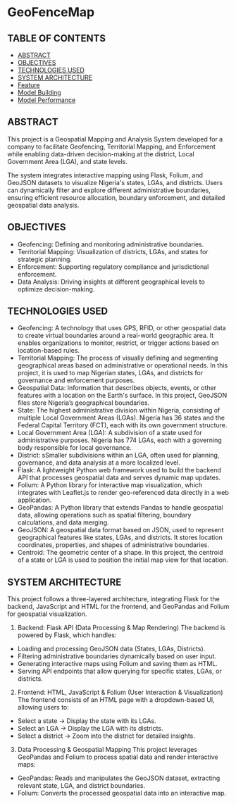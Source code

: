 # GeoFenceMap
## TABLE OF CONTENTS
- [ABSTRACT](#ABSTRACT)
- [OBJECTIVES](#OBJECTIVES)
- [TECHNOLOGIES USED](#TECHNOLOGIES-USED)
- [SYSTEM ARCHITECTURE](#SYSTEM-ARCHITECTURE)
- [Feature](#feature)
- [Model Building](#modelbuilding)
- [Model Performance](#modelperformance)

## ABSTRACT
This project is a Geospatial Mapping and Analysis System developed for a company to facilitate Geofencing, Territorial Mapping, and Enforcement while enabling data-driven decision-making at the district, Local Government Area (LGA), and state levels.

The system integrates interactive mapping using Flask, Folium, and GeoJSON datasets to visualize Nigeria's states, LGAs, and districts. Users can dynamically filter and explore different administrative boundaries, ensuring efficient resource allocation, boundary enforcement, and detailed geospatial data analysis.

## OBJECTIVES
- Geofencing: Defining and monitoring administrative boundaries.
- Territorial Mapping: Visualization of districts, LGAs, and states for strategic planning.
- Enforcement: Supporting regulatory compliance and jurisdictional enforcement.
- Data Analysis: Driving insights at different geographical levels to optimize decision-making.

## TECHNOLOGIES USED
- Geofencing: A technology that uses GPS, RFID, or other geospatial data to create virtual boundaries around a real-world geographic area. It enables organizations to monitor, restrict, or trigger actions based on location-based rules.
- Territorial Mapping: The process of visually defining and segmenting geographical areas based on administrative or operational needs. In this project, it is used to map Nigerian states, LGAs, and districts for governance and enforcement purposes.
- Geospatial Data: Information that describes objects, events, or other features with a location on the Earth's surface. In this project, GeoJSON files store Nigeria’s geographical boundaries.
- State: The highest administrative division within Nigeria, consisting of multiple Local Government Areas (LGAs). Nigeria has 36 states and the Federal Capital Territory (FCT), each with its own government structure.
- Local Government Area (LGA): A subdivision of a state used for administrative purposes. Nigeria has 774 LGAs, each with a governing body responsible for local governance.
- District: sSmaller subdivisions within an LGA, often used for planning, governance, and data analysis at a more localized level.
- Flask: A lightweight Python web framework used to build the backend API that processes geospatial data and serves dynamic map updates.
- Folium: A Python library for interactive map visualization, which integrates with Leaflet.js to render geo-referenced data directly in a web application.
- GeoPandas: A Python library that extends Pandas to handle geospatial data, allowing operations such as spatial filtering, boundary calculations, and data merging.
- GeoJSON: A geospatial data format based on JSON, used to represent geographical features like states, LGAs, and districts. It stores location coordinates, properties, and shapes of administrative boundaries.
- Centroid: The geometric center of a shape. In this project, the centroid of a state or LGA is used to position the initial map view for that location.

## SYSTEM ARCHITECTURE
This project follows a three-layered architecture, integrating Flask for the backend, JavaScript and HTML for the frontend, and GeoPandas and Folium for geospatial visualization.

1. Backend: Flask API (Data Processing & Map Rendering)
The backend is powered by Flask, which handles:
- Loading and processing GeoJSON data (States, LGAs, Districts).
- Filtering administrative boundaries dynamically based on user input.
- Generating interactive maps using Folium and saving them as HTML.
- Serving API endpoints that allow querying for specific states, LGAs, or districts.

2. Frontend: HTML, JavaScript & Folium (User Interaction & Visualization)
The frontend consists of an HTML page with a dropdown-based UI, allowing users to:
- Select a state → Display the state with its LGAs.
- Select an LGA → Display the LGA with its districts.
- Select a district → Zoom into the district for detailed insights.

3. Data Processing & Geospatial Mapping
This project leverages GeoPandas and Folium to process spatial data and render interactive maps:
- GeoPandas: Reads and manipulates the GeoJSON dataset, extracting relevant state, LGA, and district boundaries.
- Folium: Converts the processed geospatial data into an interactive map.




